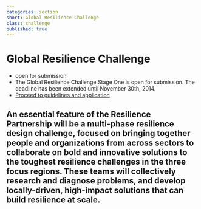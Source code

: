 ```yaml
---
categories: section
short: Global Resilience Challenge
class: challenge
published: true
---
```


# Global Resilience Challenge

<ul>
	<li>open for submission</li>
	<li>The Global Resilience Challenge Stage One is open for submission. The deadline has been extended until 
November 30th, 2014.</li>
	<li>
		<div class='row applies'>
			<a href='{{site.baseurl}}/application' class='apply button medium-centered medium-12 columns'>
				Proceed to guidelines and application
			</a>
		</div>
	</li>
</ul>

## An essential feature of the Resilience Partnership will be a multi-phase resilience design challenge, focused on bringing together people and organizations from across sectors to collaborate on bold and innovative solutions to the toughest resilience challenges in the three focus regions. These teams will collectively research and diagnose problems, and develop locally-driven, high-impact solutions that can build resilience at scale.
